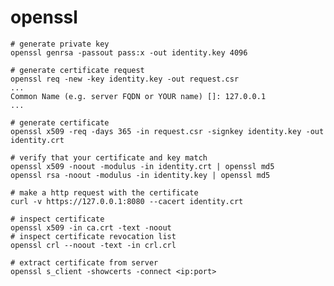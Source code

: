 # openssl

    # generate private key
    openssl genrsa -passout pass:x -out identity.key 4096
    
    # generate certificate request
    openssl req -new -key identity.key -out request.csr
    ...
    Common Name (e.g. server FQDN or YOUR name) []: 127.0.0.1
    ...

    # generate certificate
    openssl x509 -req -days 365 -in request.csr -signkey identity.key -out identity.crt

    # verify that your certificate and key match
    openssl x509 -noout -modulus -in identity.crt | openssl md5
    openssl rsa -noout -modulus -in identity.key | openssl md5

    # make a http request with the certificate
    curl -v https://127.0.0.1:8080 --cacert identity.crt

    # inspect certificate
    openssl x509 -in ca.crt -text -noout
    # inspect certificate revocation list
    openssl crl --noout -text -in crl.crl

    # extract certificate from server
    openssl s_client -showcerts -connect <ip:port>

